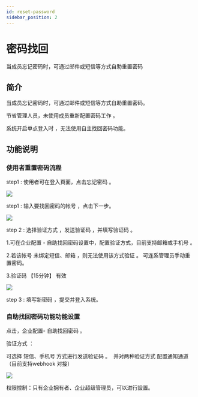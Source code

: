 ```yaml
---
id: reset-password
sidebar_position: 2
---
```


# 密码找回

当成员忘记密码时，可通过邮件或短信等方式自助重置密码


## 简介[](#jian-jie)

当成员忘记密码时，可通过邮件或短信等方式自助重置密码。

节省管理人员，未使用成员重新配置密码工作 。

系统开启单点登入时 ，无法使用自主找回密码功能。


## 功能说明[](#gong-neng-shuo-ming)

### 使用者重置密码流程[](#shi-yong-zhe-zhong-zhi-mi-ma-liu-cheng)

step1 : 使用者可在登入頁面，点击忘记密码 。

![](https://3953104361-files.gitbook.io/~/files/v0/b/gitbook-legacy-files/o/assets%2F-M2qbZInaXgdm8kkNosp%2F-MkHE7EXlhuCgAc1bYZa%2F-MkHECfIQLJG8qMApDn4%2Fimage.png?alt=media&token=f16990e8-c93f-4353-aed8-c41144561977)

step1 : 输入要找回密码的帐号 ，点击下一步。

![](https://3953104361-files.gitbook.io/~/files/v0/b/gitbook-legacy-files/o/assets%2F-M2qbZInaXgdm8kkNosp%2F-MkHE7EXlhuCgAc1bYZa%2F-MkHEJPWLX4jPMlWlSlg%2Fimage.png?alt=media&token=9b81443b-3feb-4523-8496-ae3f47419a66)

step 2 : 选择验证方式 ，发送验证码 ，并填写验证码 。

1.可在企业配置 - 自助找回密码设置中，配置验证方式，目前支持邮箱或手机号 。

2.若该帐号 未绑定短信、邮箱 ，则无法使用该方式验证 。 可连系管理员手动重置密码。

3.验证码 【15分钟】 有效

![](https://3953104361-files.gitbook.io/~/files/v0/b/gitbook-legacy-files/o/assets%2F-M2qbZInaXgdm8kkNosp%2F-MkHE7EXlhuCgAc1bYZa%2F-MkHEO5FdYlVimioZ5-z%2Fimage.png?alt=media&token=2b02410f-2d77-492d-913d-93111f5ee97d)

step 3 : 填写新密码 ，提交并登入系统。


### 自助找回密码功能功能设置[](#zi-zhu-zhao-hui-mi-ma-gong-neng-gong-neng-she-zhi)

点击，企业配置\- 自助找回密码 。

验证方式 ：

可选择 短信、手机号 方式进行发送验证码 。 ‌ 并对两种验证方式 配置通知通道 （目前支持webhook 对接）

![](https://3953104361-files.gitbook.io/~/files/v0/b/gitbook-legacy-files/o/assets%2F-M2qbZInaXgdm8kkNosp%2F-MkLletpY5ZQ9swvKQY7%2F-MkLlqrG7Vwfty1MrR1Y%2Fimage.png?alt=media&token=61e6f137-0e64-4944-b5b2-db9dde485138)

权限控制：只有企业拥有者、企业超级管理员，可以进行設置。
